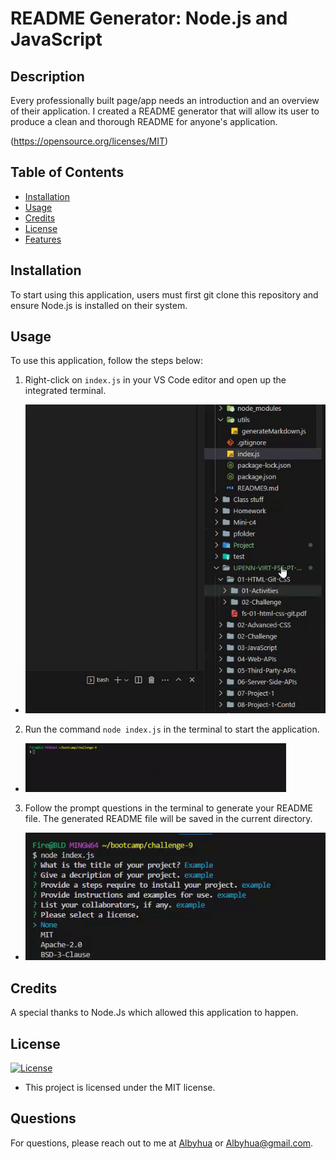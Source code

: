 # README Generator: Node.js and JavaScript

## Description

Every professionally built page/app needs an introduction and an overview of their application. I created a README generator that will allow its user to produce a clean and thorough README for anyone's application.

(https://opensource.org/licenses/MIT)

## Table of Contents

- [Installation](#installation)
- [Usage](#usage)
- [Credits](#credits)
- [License](#license)
- [Features](#features)

## Installation

To start using this application, users must first git clone this repository and ensure Node.js is installed on their system.

## Usage

To use this application, follow the steps below:

1. Right-click on `index.js` in your VS Code editor and open up the integrated terminal.

- ![Alt text](ezgif.com-video-to-gif.gif)
2. Run the command `node index.js` in the terminal to start the application.
- ![Alt text](<ezgif.com-crop (1).gif>)
3. Follow the prompt questions in the terminal to generate your README file. The generated README file will be saved in the current directory.
- ![Alt text](<ezgif.com-video-to-gif (2).gif>)


## Credits

A special thanks to Node.Js which allowed this application to happen.  

## License

[![License](https://img.shields.io/badge/License-MIT-blue)](https://opensource.org/licenses/MIT)
- This project is licensed under the MIT license.

## Questions

For questions, please reach out to me at [Albyhua](https://github.com/Albyhua) or [Albyhua@gmail.com](mailto:Albyhua@gmail.com).

